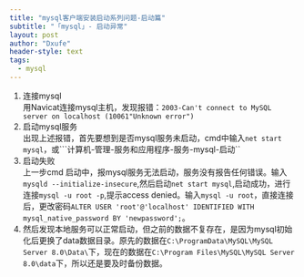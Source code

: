 ```yaml
---
title: "mysql客户端安装启动系列问题-启动篇"
subtitle: "「mysql」- 启动异常"
layout: post
author: "Dxufe"
header-style: text
tags:
  - mysql
---
```

1. 连接mysql  
   用Navicat连接mysql主机，发现报错：```2003-Can't connect to MySQL server on localhost (10061"Unknown error")```    
2. 启动mysql服务  
   出现上述报错，首先要想到是否mysql服务未启动，cmd中输入```net start mysql```，或```计算机-管理-服务和应用程序-服务-mysql-启动``   
3. 启动失败  
   上一步cmd 启动中，报mysql服务无法启动，服务没有报告任何错误。输入```mysqld --initialize-insecure```,然后启动```net start mysql```,启动成功，进行连接```mysql -u root -p```,提示access denied。输入```mysql -u root```，直接连接后，更改密码```ALTER USER 'root'@'localhost' IDENTIFIED WITH mysql_native_password BY 'newpassword';```。
4. 然后发现本地服务可以正常启动，但之前的数据不复存在，是因为mysql初始化后更换了data数据目录。原先的数据在```C:\ProgramData\MySQL\MySQL Server 8.0\Data\```下，现在的数据在```C:\Program Files\MySQL\MySQL Server 8.0\data```下，所以还是要及时备份数据。
